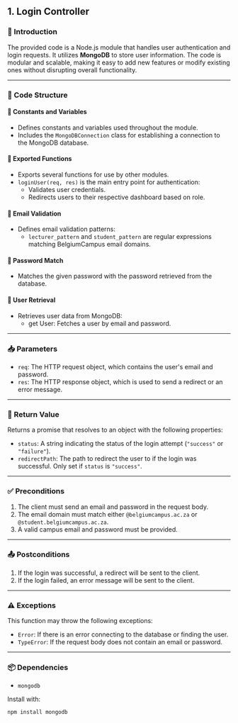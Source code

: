 ## 1. Login Controller

### 📘 Introduction
The provided code is a Node.js module that handles user authentication and login requests. It utilizes **MongoDB** to store user information. The code is modular and scalable, making it easy to add new features or modify existing ones without disrupting overall functionality.

---

### 🧱 Code Structure

#### 🔧 Constants and Variables
- Defines constants and variables used throughout the module.
- Includes the `MongoDBConnection` class for establishing a connection to the MongoDB database.

#### 🚀 Exported Functions
- Exports several functions for use by other modules.
- `loginUser(req, res)` is the main entry point for authentication:
  - Validates user credentials.
  - Redirects users to their respective dashboard based on role.

#### 📧 Email Validation
- Defines email validation patterns:
  - `lecturer_pattern` and `student_pattern` are regular expressions matching BelgiumCampus email domains.

#### 🔐 Password Match
- Matches the given password with the password retrieved from the database.

#### 👥 User Retrieval
- Retrieves user data from MongoDB:
  - get User: Fetches a user by email and password.

---

### 📥 Parameters

- `req`: The HTTP request object, which contains the user's email and password.
- `res`: The HTTP response object, which is used to send a redirect or an error message.

---

### 🔁 Return Value

Returns a promise that resolves to an object with the following properties:

- `status`: A string indicating the status of the login attempt (`"success"` or `"failure"`).
- `redirectPath`: The path to redirect the user to if the login was successful. Only set if `status` is `"success"`.

---

### ✅ Preconditions

1. The client must send an email and password in the request body.
2. The email domain must match either `@belgiumcampus.ac.za` or `@student.belgiumcampus.ac.za`.
3. A valid campus email and password must be provided.

---

### 📤 Postconditions

1. If the login was successful, a redirect will be sent to the client.
2. If the login failed, an error message will be sent to the client.

---

### ⚠️ Exceptions

This function may throw the following exceptions:

- `Error`: If there is an error connecting to the database or finding the user.
- `TypeError`: If the request body does not contain an email or password.

---

### 📦 Dependencies

- `mongodb`

Install with:

```bash
npm install mongodb